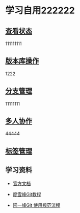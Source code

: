 # 学习自用222222

## [查看状态](./docs/SeeStates.md)

111111111
## [版本库操作](./docs/Operation.md)

1222
## [分支管理](./docs/Branch.md)


11111111
## [多人协作](./docs/Cooperation.md)
44444
## [标签管理](./docs/Tag.md)

## 学习资料
* [官方文档](https://git-scm.com/book/zh/v2)

* [廖雪峰Git教程](http://www.liaoxuefeng.com/wiki/0013739516305929606dd18361248578c67b8067c8c017b000)

* [阮一峰Git 使用规范流程](http://www.ruanyifeng.com/blog/2015/08/git-use-process.html?utm_source=tuicool&utm_medium=referral)
